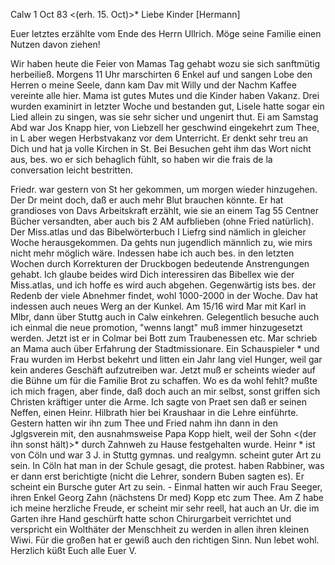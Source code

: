  Calw 1 Oct 83
 <(erh. 15. Oct)>*
Liebe Kinder [Hermann]

Euer letztes erzählte vom Ende des Herrn Ullrich. Möge seine Familie einen Nutzen davon ziehen!

Wir haben heute die Feier von Mamas Tag gehabt wozu sie sich sanftmütig herbeiließ. Morgens 11 Uhr marschirten 6 Enkel auf und sangen Lobe den Herren o meine Seele, dann kam Dav mit Willy und der Nachm Kaffee vereinte alle hier. Mama ist gutes Mutes und die Kinder haben Vakanz. Drei wurden examinirt in letzter Woche und bestanden gut, Lisele hatte sogar ein Lied allein zu singen, was sie sehr sicher und ungenirt thut. Ei am Samstag Abd war Jos Knapp hier, von Liebzell her geschwind eingekehrt zum Thee, in L aber wegen Herbstvakanz vor dem Unterricht. Er denkt sehr treu an Dich und hat ja volle Kirchen in St. Bei Besuchen geht ihm das Wort nicht aus, bes. wo er sich behaglich fühlt, so haben wir die frais de la conversation leicht bestritten.

Friedr. war gestern von St her gekommen, um morgen wieder hinzugehen. Der Dr meint doch, daß er auch mehr Blut brauchen könnte. Er hat grandioses von Davs Arbeitskraft erzählt, wie sie an einem Tag 55 Centner Bücher versandten, aber auch bis 2 AM aufblieben (ohne Fried natürlich). Der Miss.atlas und das Bibelwörterbuch I Liefrg sind nämlich in gleicher Woche herausgekommen. Da gehts nun jugendlich männlich zu, wie mirs nicht mehr möglich wäre. Indessen habe ich auch bes. in den letzten Wochen durch Korrekturen der Druckbogen bedeutende Anstrengungen gehabt. Ich glaube beides wird Dich interessiren das Bibellex wie der Miss.atlas, und ich hoffe es wird auch abgehen. Gegenwärtig ists bes. der Redenb der viele Abnehmer findet, wohl 1000-2000 in der Woche. Dav hat indessen auch neues Werg an der Kunkel. 
Am 15/16 wird Mar mit Karl in Mlbr, dann über Stuttg auch in Calw einkehren. Gelegentlich besuche auch ich einmal die neue promotion, "wenns langt" muß immer hinzugesetzt werden. Jetzt ist er in Colmar bei Bott zum Traubenessen etc. Mar schrieb an Mama auch über Erfahrung der Stadtmissionare. Ein Schauspieler <Bauder>* und Frau wurden im Herbst bekehrt und litten ein Jahr lang viel Hunger, weil gar kein anderes Geschäft aufzutreiben war. Jetzt muß er scheints wieder auf die Bühne um für die Familie Brot zu schaffen. Wo es da wohl fehlt? mußte ich mich fragen, aber finde, daß doch auch an mir selbst, sonst griffen sich Christen kräftiger unter die Arme. 
Ich sagte von Praet sen daß er seinen Neffen, einen Heinr. Hilbrath hier bei Kraushaar in die Lehre einführte. Gestern hatten wir ihn zum Thee und Fried nahm ihn dann in den Jglgsverein mit, den ausnahmsweise Papa Kopp hielt, weil der Sohn <(der ihn sonst hält)>* durch Zahnweh zu Hause festgehalten wurde. Heinr <Hilbrath>* ist von Cöln und war 3 J. in Stuttg gymnas. und realgymn. scheint guter Art zu sein. In Cöln hat man in der Schule gesagt, die protest. haben Rabbiner, was er dann erst berichtigte (nicht die Lehrer, sondern Buben sagten es). Er scheint ein Bursche guter Art zu sein. - Einmal hatten wir auch Frau Seeger, ihren Enkel Georg Zahn (nächstens Dr med) Kopp etc zum Thee. Am Z habe ich meine herzliche Freude, er scheint mir sehr reell, hat auch an Ur. die im Garten ihre Hand geschürft hatte schon Chirurgarbeit verrichtet und verspricht ein Wolthäter der Menschheit zu werden in allen ihren kleinen Wiwi. Für die großen hat er gewiß auch den richtigen Sinn. Nun lebet wohl. Herzlich küßt Euch alle
 Euer V.
